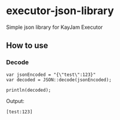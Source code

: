 # executor-json-library
 Simple json library for KayJam Executor

## How to use
### Decode
```
var jsonEncoded = "{\"test\":123}"
var decoded = JSON::decode(jsonEncoded);

println(decoded);
```
Output: 
```
[test:123]
```
